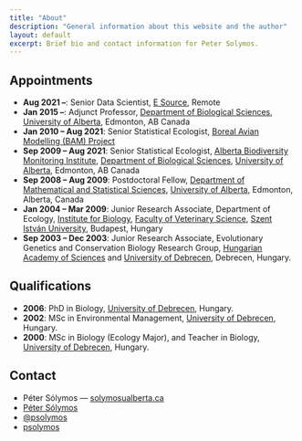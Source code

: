 ```yaml
---
title: "About"
description: "General information about this website and the author"
layout: default
excerpt: Brief bio and contact information for Peter Solymos.
---
```


## Appointments

- **Aug 2021 &ndash;**: Senior Data Scientist, [E Source](https://www.esource.com/), Remote
- **Jan 2015 &ndash;**: Adjunct Professor, [Department of Biological Sciences](https://uofa.ualberta.ca/biological-sciences), [University of Alberta](http://www.ualberta.ca/), Edmonton, AB Canada
- **Jan 2010 &ndash; Aug 2021**: Senior Statistical Ecologist, [Boreal Avian Modelling (BAM) Project](http://www.borealbirds.ca/)
- **Sep 2009 &ndash; Aug 2021**: Senior Statistical Ecologist, [Alberta Biodiversity Monitoring Institute](http://www.abmi.ca/), [Department of Biological Sciences](http://www.biology.ualberta.ca/), [University of Alberta](http://www.ualberta.ca/), Edmonton, AB Canada
- **Sep 2008 &ndash; Aug 2009**: Postdoctoral Fellow, [Department of Mathematical and Statistical Sciences](http://www.stat.ualberta.ca/stat_centre/), [University of Alberta](http://www.ualberta.ca/), Edmonton, Alberta, Canada
- **Jan 2004 &ndash; Mar 2009**: Junior Research Associate, Department of Ecology, [Institute for Biology](http://bio.univet.hu/), [Faculty of Veterinary Science](http://aotk.szie.hu/), [Szent Istv&aacute;n University](http://szie.hu/), Budapest, Hungary
- **Sep 2003 &ndash; Dec 2003**: Junior Research Associate, Evolutionary Genetics and Conservation Biology Research Group, [Hungarian Academy of Sciences](http://mta.hu/) and [University of Debrecen](http://unideb.hu/), Debrecen, Hungary.

## Qualifications

- **2006**: PhD in Biology, [University of Debrecen](http://unideb.hu/), Hungary.
- **2002**: MSc in Environmental Management, [University of Debrecen](http://unideb.hu/), Hungary.
- **2000**: MSc in Biology (Ecology Major), and Teacher in Biology, [University of Debrecen](http://unideb.hu/), Hungary.

## Contact

<ul class="fa-ul">
<li><i class="fa-li fa fa-child text-white"></i>P&eacute;ter S&oacute;lymos &mdash; <a href="mailto:solymos_at_ualberta.ca">solymos<i class="fa fa-at text-white"></i>ualberta.ca</a></li>
<li><i class="fa-li fa fa-linkedin text-white"></i><a href="https://www.linkedin.com/in/peter-solymos/">P&eacute;ter S&oacute;lymos</a></li>
<li><i class="fa-li fa fa-twitter text-white"></i><a href="https://twitter.com/psolymos">@psolymos</a></li>
<li><i class="fa-li fa fa-github text-white"></i><a href="https://github.com/psolymos/">psolymos</a></li>
<!-- <li><i class="fa-li fa fa-home text-white"></i><a href="http://www.abmi.ca/">Alberta Biodiversity Monitoring Institute</a> and the <a href="http://www.borealbirds.ca/">Boreal Avian Modelling (BAM) Project</a></li>
<li><i class="fa-li fa fa-envelope text-white"></i><a href="https://uofa.ualberta.ca/biological-sciences">Department of Biological Sciences</a>, CW 405, Biological Sciences Building, <a href="http://www.ualberta.ca/">University of Alberta</a>, Edmonton, Alberta, T6G 2E9, Canada</li>
<li><i class="fa-li fa fa-phone text-white"></i>(00-1) 780-492-8534</li>
<li><i class="fa-li fa fa-fax text-white"></i>(00-1) 780-492-7635</li> -->
</ul>
